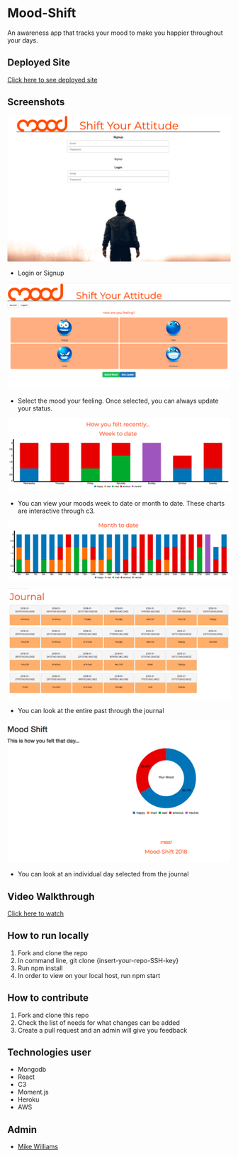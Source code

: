 # Mood-Shift
An awareness app that tracks your mood to make you happier throughout your days.

## Deployed Site
[Click here to see deployed site](https://www.google.com "Mood-Shift Signup")

## Screenshots
![alt text](https://github.com/WillofMike/mood-shift-react/blob/master/src/images/screenshots/moodshift-login.png?raw=true "Login Page")
- Login or Signup

![alt text](https://github.com/WillofMike/mood-shift-react/blob/master/src/images/screenshots/moodshift-choosemood.png?raw=true "Choose Mood Page")
- Select the mood your feeling. Once selected, you can always update your status.

![alt text](https://github.com/WillofMike/mood-shift-react/blob/master/src/images/screenshots/moodshift-weektodate.png?raw=true "Week to Date Bar chart")
- You can view your moods week to date or month to date. These charts are interactive through c3.

![alt text](https://github.com/WillofMike/mood-shift-react/blob/master/src/images/screenshots/moodshift-monthtodate.png?raw=true "Month to Date Bar chart")

![alt text](https://github.com/WillofMike/mood-shift-react/blob/master/src/images/screenshots/moodshift-journal.png?raw=true "Journal Page")
- You can look at the entire past through the journal

![alt text](https://github.com/WillofMike/mood-shift-react/blob/master/src/images/screenshots/moodshift-day.png?raw=true "Day page & pie chart")
- You can look at an individual day selected from the journal

## Video Walkthrough
[Click here to watch](https://www.youtube.com/watch?v=NLpyP_4catI "Mood-Shift Walkthrough")

## How to run locally
1. Fork and clone the repo
2. In command line, git clone {insert-your-repo-SSH-key}
3. Run npm install
4. In order to view on your local host, run npm start

## How to contribute
1. Fork and clone this repo
2. Check the list of needs for what changes can be added
3. Create a pull request and an admin will give you feedback

## Technologies user
- Mongodb
- React
- C3
- Moment.js
- Heroku
- AWS

## Admin
- [Mike Williams](https://github.com/willofmike "Mikes GitHub")

